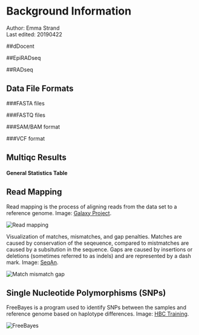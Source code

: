# Background Information
Author: Emma Strand  
Last edited: 20190422

##dDocent 

##EpiRADseq




##RADseq

## Data File Formats
###FASTA files

###FASTQ files

###SAM/BAM format

###VCF format 

## Multiqc Results

#### General Statistics Table


## Read Mapping

Read mapping is the process of aligning reads from the data set to a reference genome. Image: [Galaxy Project](https://galaxyproject.github.io/training-material/topics/sequence-analysis/tutorials/mapping/tutorial.html).

![Read mapping](https://galaxyproject.github.io/training-material/topics/sequence-analysis/images/mapping/mapping.png)

Visualization of matches, mismatches, and gap penalties. Matches are caused by conservation of the seqeuence, compared to mistmatches are caused by a subsitution in the sequence. Gaps are caused by insertions or deletions (sometimes referred to as indels) and are represented by a dash mark. Image: [SeqAn](https://seqan.readthedocs.io/en/master/Tutorial/DataStructures/Alignment/ScoringSchemes.html). 

![Match mismatch gap](https://seqan.readthedocs.io/en/master/_images/alig_ins_del.png)

## Single Nucleotide Polymorphisms (SNPs)

FreeBayes is a program used to identify SNPs between the samples and reference genome based on haplotype differences. Image: [HBC Training](https://hbctraining.github.io/In-depth-NGS-Data-Analysis-Course/sessionVI/lessons/02_variant-calling.html).

![FreeBayes](https://hbctraining.github.io/In-depth-NGS-Data-Analysis-Course/sessionVI/img/freebayes_2.png)